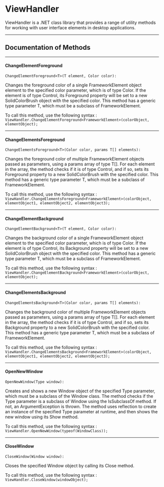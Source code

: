 # ViewHandler
 ViewHandler is a .NET class library that provides a range of utility methods for working with user interface elements in desktop applications.


-----------------------------------------------------------------------------------------------------------------------------------------------------------------------
## Documentation of Methods
-----------------------------------------------------------------------------------------------------------------------------------------------------------------------

#### ChangeElementForeground
``ChangeElementForeground<T>(T element, Color color):``

Changes the foreground color of a single FrameworkElement object element to the specified color parameter, which is of type Color. If the element is of type Control, its Foreground property will be set to a new SolidColorBrush object with the specified color. This method has a generic type parameter T, which must be a subclass of FrameworkElement.

To call this method, use the following syntax : ``ViewHandler.ChangeElementForeground<FrameworkElement>(colorObject, elementObject);``

-----------------------------------------------------------------------------------------------------------------------------------------------------------------------

#### ChangeElementsForeground
``ChangeElementsForeground<T>(Color color, params T[] elements): ``

Changes the foreground color of multiple FrameworkElement objects passed as parameters, using a params array of type T[]. For each element in the array, the method checks if it is of type Control, and if so, sets its Foreground property to a new SolidColorBrush with the specified color. This method has a generic type parameter T, which must be a subclass of FrameworkElement.

To call this method, use the following syntax : ``ViewHandler.ChangeElementsForeground<FrameworkElement>(colorObject, elementObject1, elementObject2, elementObject3);``

-----------------------------------------------------------------------------------------------------------------------------------------------------------------------

#### ChangeElementBackground
``ChangeElementBackground<T>(T element, Color color): ``

Changes the background color of a single FrameworkElement object element to the specified color parameter, which is of type Color. If the element is of type Control, its Background property will be set to a new SolidColorBrush object with the specified color. This method has a generic type parameter T, which must be a subclass of FrameworkElement.

To call this method, use the following syntax :`` ViewHandler.ChangeElementBackground<FrameworkElement>(colorObject, elementObject);``

-----------------------------------------------------------------------------------------------------------------------------------------------------------------------
#### ChangeElementsBackground
``ChangeElementsBackground<T>(Color color, params T[] elements): ``

Changes the background color of multiple FrameworkElement objects passed as parameters, using a params array of type T[]. For each element in the array, the method checks if it is of type Control, and if so, sets its Background property to a new SolidColorBrush with the specified color. This method has a generic type parameter T, which must be a subclass of FrameworkElement.

To call this method, use the following syntax : ``ViewHandler.ChangeElementsBackground<FrameworkElement>(colorObject, elementObject1, elementObject2, elementObject3);``

-----------------------------------------------------------------------------------------------------------------------------------------------------------------------

#### OpenNewWindow
``OpenNewWindow(Type window):`` 

Creates and shows a new Window object of the specified Type parameter, which must be a subclass of the Window class. The method checks if the Type parameter is a subclass of Window using the IsSubclassOf method. If not, an ArgumentException is thrown. The method uses reflection to create an instance of the specified Type parameter at runtime, and then shows the new window using its Show method.

To call this method, use the following syntax : ``ViewHandler.OpenNewWindow(typeof(WindowClass));``

-----------------------------------------------------------------------------------------------------------------------------------------------------------------------

#### CloseWindow
``CloseWindow(Window window): ``

Closes the specified Window object by calling its Close method.

To call this method, use the following syntax : ``ViewHandler.CloseWindow(windowObject);``
